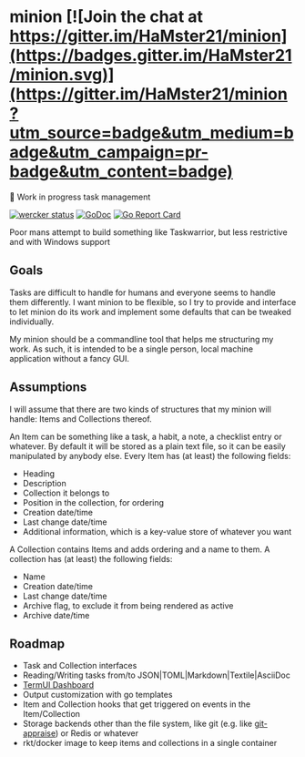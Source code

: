 # minion [![Join the chat at https://gitter.im/HaMster21/minion](https://badges.gitter.im/HaMster21/minion.svg)](https://gitter.im/HaMster21/minion?utm_source=badge&utm_medium=badge&utm_campaign=pr-badge&utm_content=badge)

:wrench: Work in progress task management

[![wercker status](https://app.wercker.com/status/aeebd6b26c9708c4ecc1050177a014aa/s "wercker status")](https://app.wercker.com/project/bykey/aeebd6b26c9708c4ecc1050177a014aa) [![GoDoc](https://godoc.org/github.com/HaMster21/minion?status.svg)](https://godoc.org/github.com/HaMster21/minion) [![Go Report Card](https://goreportcard.com/badge/github.com/hamster21/minion)](https://goreportcard.com/report/github.com/hamster21/minion)

Poor mans attempt to build something like Taskwarrior, but less restrictive and with Windows support

## Goals

Tasks are difficult to handle for humans and everyone seems to handle them
differently. I want minion to be flexible, so I try to provide and interface to
let minion do its work and implement some defaults that can be tweaked
individually.

My minion should be a commandline tool that helps me structuring my work. As
such, it is intended to be a single person, local machine application without a
fancy GUI.

## Assumptions

I will assume that there are two kinds of structures that my minion will
handle: Items and Collections thereof.

An Item can be something like a task, a habit, a note, a checklist entry or
whatever. By default it will be stored as a plain text file, so it can be
easily manipulated by anybody else. Every Item has (at least) the following
fields:

- Heading
- Description
- Collection it belongs to
- Position in the collection, for ordering
- Creation date/time
- Last change date/time
- Additional information, which is a key-value store of whatever you want

A Collection contains Items and adds ordering and a name to them. A collection
has (at least) the following fields:

- Name
- Creation date/time
- Last change date/time
- Archive flag, to exclude it from being rendered as active
- Archive date/time

## Roadmap

- Task and Collection interfaces
- Reading/Writing tasks from/to JSON|TOML|Markdown|Textile|AsciiDoc
- [TermUI Dashboard](https://github.com/gizak/termui)
- Output customization with go templates
- Item and Collection hooks that get triggered on events in the Item/Collection
- Storage backends other than the file system, like git (e.g. like
  [git-appraise](https://github.com/google/git-appraise)) or Redis or whatever
- rkt/docker image to keep items and collections in a single container
